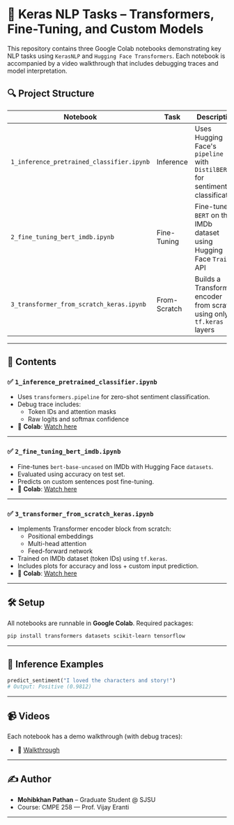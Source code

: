 # 🧠 Keras NLP Tasks – Transformers, Fine-Tuning, and Custom Models

This repository contains three Google Colab notebooks demonstrating key NLP tasks using `KerasNLP` and `Hugging Face Transformers`. Each notebook is accompanied by a video walkthrough that includes debugging traces and model interpretation.

## 🔍 Project Structure

| Notebook | Task | Description |
|---------|------|-------------|
| `1_inference_pretrained_classifier.ipynb` | Inference | Uses Hugging Face's `pipeline` with `DistilBERT` for sentiment classification |
| `2_fine_tuning_bert_imdb.ipynb` | Fine-Tuning | Fine-tunes `BERT` on the IMDb dataset using Hugging Face `Trainer` API |
| `3_transformer_from_scratch_keras.ipynb` | From-Scratch | Builds a Transformer encoder from scratch using only `tf.keras` layers |

---

## 📁 Contents

### ✅ `1_inference_pretrained_classifier.ipynb`
- Uses `transformers.pipeline` for zero-shot sentiment classification.
- Debug trace includes:
  - Token IDs and attention masks
  - Raw logits and softmax confidence
- 🔗 **Colab**: [Watch here](https://colab.research.google.com/drive/1lKCkH4wXhfDL5K97_DaFO9Ho1E60vp3v?usp=sharing)

---

### ✅ `2_fine_tuning_bert_imdb.ipynb`
- Fine-tunes `bert-base-uncased` on IMDb with Hugging Face `datasets`.
- Evaluated using accuracy on test set.
- Predicts on custom sentences post fine-tuning.
- 🔗 **Colab**: [Watch here](https://colab.research.google.com/drive/1iN7jsQlt4KxbFy3CDGxr-cXC8SU4ZxfL?usp=sharing)

---

### ✅ `3_transformer_from_scratch_keras.ipynb`
- Implements Transformer encoder block from scratch:
  - Positional embeddings
  - Multi-head attention
  - Feed-forward network
- Trained on IMDb dataset (token IDs) using `tf.keras`.
- Includes plots for accuracy and loss + custom input prediction.
- 🔗 **Colab**: [Watch here](https://colab.research.google.com/drive/1gWdG3vo1cOqlSt6agLkhJsImVwnZNo3d?usp=sharing)

---

## 🛠 Setup

All notebooks are runnable in **Google Colab**. Required packages:

```bash
pip install transformers datasets scikit-learn tensorflow
```

---

## 🧪 Inference Examples

```python
predict_sentiment("I loved the characters and story!") 
# Output: Positive (0.9812)
```

---

## 📹 Videos

Each notebook has a demo walkthrough (with debug traces):

* 📼 [Walkthrough](#)

---

## ✍️ Author

* **Mohibkhan Pathan** – Graduate Student @ SJSU
* Course: CMPE 258 — Prof. Vijay Eranti

---
